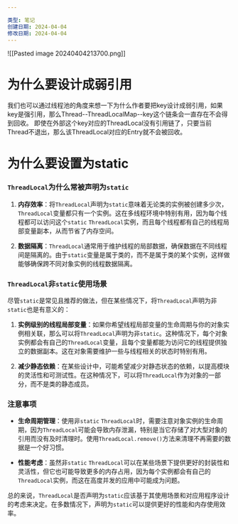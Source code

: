```yaml
---

类型: 笔记
创建日期: 2024-04-04
修改日期: 2024-04-04
---
```


![[Pasted image 20240404213700.png]]

# 为什么要设计成弱引用
我们也可以通过线程池的角度来想一下为什么作者要把key设计成弱引用，如果key是强引用，那么Thread--ThreadLocalMap--key这个链条会一直存在不会得到回收。
即使在外部这个key对应的ThreadLocal没有引用链了，只要当前Thread不退出，那么该ThreadLocal对应的Entry就不会被回收。

# 为什么要设置为static
### `ThreadLocal`为什么常被声明为`static`

1. **内存效率**：将`ThreadLocal`声明为`static`意味着无论类的实例被创建多少次，`ThreadLocal`变量都只有一个实例。这在多线程环境中特别有用，因为每个线程都可以访问这个`static` `ThreadLocal`实例，而且每个线程都有自己的线程局部变量副本，从而节省了内存空间。
    
2. **数据隔离**：`ThreadLocal`通常用于维护线程的局部数据，确保数据在不同线程间是隔离的。由于`static`变量是属于类的，而不是属于类的某个实例，这样做能够确保跨不同对象实例的线程数据隔离。
    

### `ThreadLocal`非`static`使用场景

尽管`static`是常见且推荐的做法，但在某些情况下，将`ThreadLocal`声明为非`static`也是有意义的：

1. **实例级别的线程局部变量**：如果你希望线程局部变量的生命周期与你的对象实例相关联，那么可以将`ThreadLocal`声明为非`static`。这种情况下，每个对象实例都会有自己的`ThreadLocal`变量，且每个变量都能为访问它的线程提供独立的数据副本。这在对象需要维护一些与线程相关的状态时特别有用。
    
2. **减少静态依赖**：在某些设计中，可能希望减少对静态状态的依赖，以提高模块的灵活性和可测试性。在这种情况下，可以将`ThreadLocal`作为对象的一部分，而不是类的静态成员。
    

### 注意事项

- **生命周期管理**：使用非`static` `ThreadLocal`时，需要注意对象实例的生命周期，因为`ThreadLocal`可能会导致内存泄漏，特别是当它存储了对大型对象的引用而没有及时清理时。使用`ThreadLocal.remove()`方法来清理不再需要的数据是一个好习惯。
    
- **性能考虑**：虽然非`static` `ThreadLocal`可以在某些场景下提供更好的封装性和灵活性，但它也可能导致更多的内存占用，因为每个实例都会有自己的`ThreadLocal`实例，而这在高度并发的应用中可能成为问题。
    
总的来说，`ThreadLocal`是否声明为`static`应该基于其使用场景和对应用程序设计的考虑来决定。在多数情况下，声明为`static`可以提供更好的性能和内存使用效率。